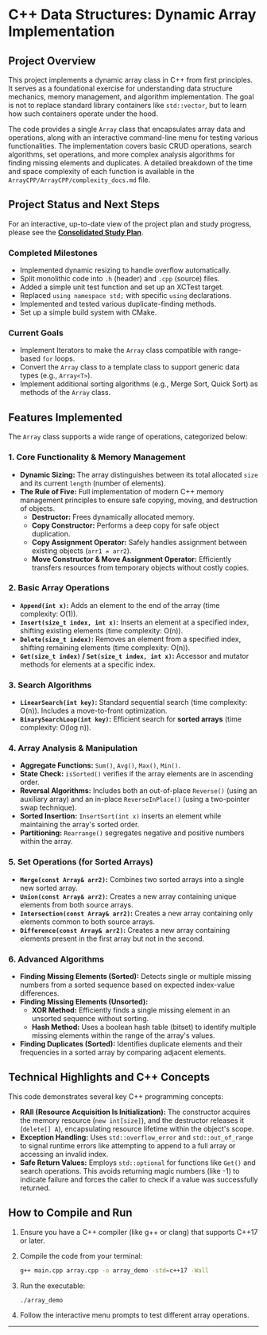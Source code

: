 # C++ Data Structures: Dynamic Array Implementation

## Project Overview

This project implements a dynamic array class in C++ from first principles. It serves as a foundational exercise for understanding data structure mechanics, memory management, and algorithm implementation. The goal is not to replace standard library containers like `std::vector`, but to learn how such containers operate under the hood.

The code provides a single `Array` class that encapsulates array data and operations, along with an interactive command-line menu for testing various functionalities. The implementation covers basic CRUD operations, search algorithms, set operations, and more complex analysis algorithms for finding missing elements and duplicates. A detailed breakdown of the time and space complexity of each function is available in the `ArrayCPP/ArrayCPP/complexity_docs.md` file.

## Project Status and Next Steps

For an interactive, up-to-date view of the project plan and study progress, please see the **[Consolidated Study Plan](https://richtxteditor.github.io/dsa)**.

### Completed Milestones

* Implemented dynamic resizing to handle overflow automatically.
* Split monolithic code into `.h` (header) and `.cpp` (source) files.
* Added a simple unit test function and set up an XCTest target.
* Replaced `using namespace std;` with specific `using` declarations.
* Implemented and tested various duplicate-finding methods.
* Set up a simple build system with CMake.

### Current Goals

* Implement Iterators to make the `Array` class compatible with range-based `for` loops.
* Convert the `Array` class to a template class to support generic data types (e.g., `Array<T>`).
* Implement additional sorting algorithms (e.g., Merge Sort, Quick Sort) as methods of the `Array` class.

## Features Implemented

The `Array` class supports a wide range of operations, categorized below:

### 1. Core Functionality & Memory Management

* **Dynamic Sizing:** The array distinguishes between its total allocated `size` and its current `length` (number of elements).
* **The Rule of Five:** Full implementation of modern C++ memory management principles to ensure safe copying, moving, and destruction of objects.
  * **Destructor:** Frees dynamically allocated memory.
  * **Copy Constructor:** Performs a deep copy for safe object duplication.
  * **Copy Assignment Operator:** Safely handles assignment between existing objects (`arr1 = arr2`).
  * **Move Constructor & Move Assignment Operator:** Efficiently transfers resources from temporary objects without costly copies.

### 2. Basic Array Operations

* **`Append(int x)`:** Adds an element to the end of the array (time complexity: O(1)).
* **`Insert(size_t index, int x)`:** Inserts an element at a specified index, shifting existing elements (time complexity: O(n)).
* **`Delete(size_t index)`:** Removes an element from a specified index, shifting remaining elements (time complexity: O(n)).
* **`Get(size_t index)` / `Set(size_t index, int x)`:** Accessor and mutator methods for elements at a specific index.

### 3. Search Algorithms

* **`LinearSearch(int key)`:** Standard sequential search (time complexity: O(n)). Includes a move-to-front optimization.
* **`BinarySearchLoop(int key)`:** Efficient search for **sorted arrays** (time complexity: O(log n)).

### 4. Array Analysis & Manipulation

* **Aggregate Functions:** `Sum()`, `Avg()`, `Max()`, `Min()`.
* **State Check:** `isSorted()` verifies if the array elements are in ascending order.
* **Reversal Algorithms:** Includes both an out-of-place `Reverse()` (using an auxiliary array) and an in-place `ReverseInPlace()` (using a two-pointer swap technique).
* **Sorted Insertion:** `InsertSort(int x)` inserts an element while maintaining the array's sorted order.
* **Partitioning:** `Rearrange()` segregates negative and positive numbers within the array.

### 5. Set Operations (for Sorted Arrays)

* **`Merge(const Array& arr2)`:** Combines two sorted arrays into a single new sorted array.
* **`Union(const Array& arr2)`:** Creates a new array containing unique elements from both source arrays.
* **`Intersection(const Array& arr2)`:** Creates a new array containing only elements common to both source arrays.
* **`Difference(const Array& arr2)`:** Creates a new array containing elements present in the first array but not in the second.

### 6. Advanced Algorithms

* **Finding Missing Elements (Sorted):** Detects single or multiple missing numbers from a sorted sequence based on expected index-value differences.
* **Finding Missing Elements (Unsorted):**
  * **XOR Method:** Efficiently finds a single missing element in an unsorted sequence without sorting.
  * **Hash Method:** Uses a boolean hash table (bitset) to identify multiple missing elements within the range of the array's values.
* **Finding Duplicates (Sorted):** Identifies duplicate elements and their frequencies in a sorted array by comparing adjacent elements.

## Technical Highlights and C++ Concepts

This code demonstrates several key C++ programming concepts:

* **RAII (Resource Acquisition Is Initialization):** The constructor acquires the memory resource (`new int[size]`), and the destructor releases it (`delete[] A`), encapsulating resource lifetime within the object's scope.
* **Exception Handling:** Uses `std::overflow_error` and `std::out_of_range` to signal runtime errors like attempting to append to a full array or accessing an invalid index.
* **Safe Return Values:** Employs `std::optional` for functions like `Get()` and search operations. This avoids returning magic numbers (like -1) to indicate failure and forces the caller to check if a value was successfully returned.

## How to Compile and Run

1. Ensure you have a C++ compiler (like g++ or clang) that supports C++17 or later.
2. Compile the code from your terminal:

    ```bash
    g++ main.cpp array.cpp -o array_demo -std=c++17 -Wall
    ```

3. Run the executable:

    ```bash
    ./array_demo
    ```

4. Follow the interactive menu prompts to test different array operations.

---
